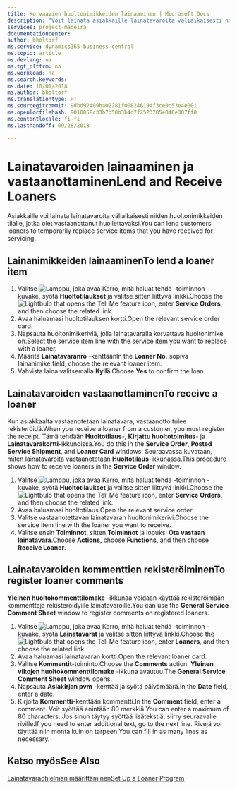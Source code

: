 ```yaml
---
title: Korvaavien huoltonimikkeiden lainaaminen | Microsoft Docs
description: "Voit lainata asiakkaille lainatavaroita väliaikaisesti niiden huoltonimikkeiden tilalle, jotka olet vastaanottanut huollettavaksi."
services: project-madeira
documentationcenter: 
author: bholtorf
ms.service: dynamics365-business-central
ms.topic: article
ms.devlang: na
ms.tgt_pltfrm: na
ms.workload: na
ms.search.keywords: 
ms.date: 10/01/2018
ms.author: bholtorf
ms.translationtype: HT
ms.sourcegitcommit: 9dbd92409ba02281f008246194f3ce0c53e4e001
ms.openlocfilehash: 9010858c33b7b58b3b4d7f2523785e846e307ff0
ms.contentlocale: fi-fi
ms.lasthandoff: 09/28/2018

---
```

# <a name="lend-and-receive-loaners"></a><span data-ttu-id="55c62-103">Lainatavaroiden lainaaminen ja vastaanottaminen</span><span class="sxs-lookup"><span data-stu-id="55c62-103">Lend and Receive Loaners</span></span>
<span data-ttu-id="55c62-104">Asiakkaille voi lainata lainatavaroita väliaikaisesti niiden huoltonimikkeiden tilalle, jotka olet vastaanottanut huollettavaksi.</span><span class="sxs-lookup"><span data-stu-id="55c62-104">You can lend customers loaners to temporarily replace service items that you have received for servicing.</span></span>  
  
## <a name="to-lend-a-loaner-item"></a><span data-ttu-id="55c62-105">Lainanimikkeiden lainaaminen</span><span class="sxs-lookup"><span data-stu-id="55c62-105">To lend a loaner item</span></span>    
1. <span data-ttu-id="55c62-106">Valitse ![Lamppu, joka avaa Kerro, mitä haluat tehdä -toiminnon](media/ui-search/search_small.png "Kerro, mitä haluat tehdä") -kuvake, syötä **Huoltotilaukset** ja valitse sitten liittyvä linkki.</span><span class="sxs-lookup"><span data-stu-id="55c62-106">Choose the ![Lightbulb that opens the Tell Me feature](media/ui-search/search_small.png "Tell me what you want to do") icon, enter **Service Orders**, and then choose the related link.</span></span>  
2. <span data-ttu-id="55c62-107">Avaa haluamasi huoltotilauksen kortti.</span><span class="sxs-lookup"><span data-stu-id="55c62-107">Open the relevant service order card.</span></span>  
3. <span data-ttu-id="55c62-108">Napsauta huoltonimikeriviä, jolla lainatavaralla korvattava huoltonimike on.</span><span class="sxs-lookup"><span data-stu-id="55c62-108">Select the service item line with the service item you want to replace with a loaner.</span></span>  
4. <span data-ttu-id="55c62-109">Määritä **Lainatavaranro** -kenttään</span><span class="sxs-lookup"><span data-stu-id="55c62-109">In the **Loaner No.**</span></span> <span data-ttu-id="55c62-110">sopiva lainanimike.</span><span class="sxs-lookup"><span data-stu-id="55c62-110">field, choose the relevant loaner item.</span></span>  
5. <span data-ttu-id="55c62-111">Vahvista laina valitsemalla **Kyllä**.</span><span class="sxs-lookup"><span data-stu-id="55c62-111">Choose **Yes** to confirm the loan.</span></span>  

## <a name="to-receive-a-loaner"></a><span data-ttu-id="55c62-112">Lainatavaroiden vastaanottaminen</span><span class="sxs-lookup"><span data-stu-id="55c62-112">To receive a loaner</span></span>  
<span data-ttu-id="55c62-113">Kun asiakkaalta vastaanotetaan lainatavara, vastaanotto tulee rekisteröidä.</span><span class="sxs-lookup"><span data-stu-id="55c62-113">When you receive a loaner from a customer, you must register the receipt.</span></span> <span data-ttu-id="55c62-114">Tämä tehdään **Huoltotilaus**-, **Kirjattu huoltotoimitus**- ja **Lainatavarakortti**-ikkunoissa.</span><span class="sxs-lookup"><span data-stu-id="55c62-114">You do this in the **Service Order**, **Posted Service Shipment**, and **Loaner Card** windows.</span></span> <span data-ttu-id="55c62-115">Seuraavassa kuvataan, miten lainatavaroita vastaanotetaan **Huoltotilaus**-ikkunassa.</span><span class="sxs-lookup"><span data-stu-id="55c62-115">This procedure shows how to receive loaners in the **Service Order** window.</span></span>  
  
1. <span data-ttu-id="55c62-116">Valitse ![Lamppu, joka avaa Kerro, mitä haluat tehdä -toiminnon](media/ui-search/search_small.png "Kerro, mitä haluat tehdä") -kuvake, syötä **Huoltotilaukset** ja valitse sitten liittyvä linkki.</span><span class="sxs-lookup"><span data-stu-id="55c62-116">Choose the ![Lightbulb that opens the Tell Me feature](media/ui-search/search_small.png "Tell me what you want to do") icon, enter **Service Orders**, and then choose the related link.</span></span>  
2. <span data-ttu-id="55c62-117">Avaa haluamasi huoltotilaus.</span><span class="sxs-lookup"><span data-stu-id="55c62-117">Open the relevant service order.</span></span>  
3. <span data-ttu-id="55c62-118">Valitse vastaanotettavan lainatavaran huoltonimikerivi.</span><span class="sxs-lookup"><span data-stu-id="55c62-118">Choose the service item line with the loaner you want to receive.</span></span>  
4. <span data-ttu-id="55c62-119">Valitse ensin **Toiminnot**, sitten **Toiminnot** ja lopuksi **Ota vastaan lainatavara**.</span><span class="sxs-lookup"><span data-stu-id="55c62-119">Choose **Actions**, choose **Functions**, and then choose **Receive Loaner**.</span></span>  

## <a name="to-register-loaner-comments"></a><span data-ttu-id="55c62-120">Lainatavaroiden kommenttien rekisteröiminen</span><span class="sxs-lookup"><span data-stu-id="55c62-120">To register loaner comments</span></span>  
<span data-ttu-id="55c62-121">**Yleinen huoltokommenttilomake** -ikkunaa voidaan käyttää rekisteröimään kommentteja rekisteröidyille lainatavaroille.</span><span class="sxs-lookup"><span data-stu-id="55c62-121">You can use the **General Service Comment Sheet** window to register comments on registered loaners.</span></span>  
  
1. <span data-ttu-id="55c62-122">Valitse ![Lamppu, joka avaa Kerro, mitä haluat tehdä -toiminnon](media/ui-search/search_small.png "Kerro, mitä haluat tehdä") -kuvake, syötä **Lainatavarat** ja valitse sitten liittyvä linkki.</span><span class="sxs-lookup"><span data-stu-id="55c62-122">Choose the ![Lightbulb that opens the Tell Me feature](media/ui-search/search_small.png "Tell me what you want to do") icon, enter **Loaners**, and then choose the related link.</span></span>  
2. <span data-ttu-id="55c62-123">Avaa haluamasi lainatavaran kortti.</span><span class="sxs-lookup"><span data-stu-id="55c62-123">Open the relevant loaner card.</span></span>  
3. <span data-ttu-id="55c62-124">Valitse **Kommentit**-toiminto.</span><span class="sxs-lookup"><span data-stu-id="55c62-124">Choose the **Comments** action.</span></span> <span data-ttu-id="55c62-125">**Yleinen vikojen huoltokommenttilomake** -ikkuna avautuu.</span><span class="sxs-lookup"><span data-stu-id="55c62-125">The **General Service Comment Sheet** window opens.</span></span>  
4. <span data-ttu-id="55c62-126">Napsauta **Asiakirjan pvm** -kenttää ja syötä päivämäärä.</span><span class="sxs-lookup"><span data-stu-id="55c62-126">In the **Date** field, enter a date.</span></span>  
5. <span data-ttu-id="55c62-127">Kirjoita **Kommentti**-kenttään kommentti.</span><span class="sxs-lookup"><span data-stu-id="55c62-127">In the **Comment** field, enter a comment.</span></span> <span data-ttu-id="55c62-128">Voit syöttää enintään 80 merkkiä.</span><span class="sxs-lookup"><span data-stu-id="55c62-128">You can enter a maximum of 80 characters.</span></span> <span data-ttu-id="55c62-129">Jos sinun täytyy syöttää lisätekstiä, siirry seuraavalle riville.</span><span class="sxs-lookup"><span data-stu-id="55c62-129">If you need to enter additional text, go to the next line.</span></span> <span data-ttu-id="55c62-130">Rivejä voi täyttää niin monta kuin on tarpeen.</span><span class="sxs-lookup"><span data-stu-id="55c62-130">You can fill in as many lines as necessary.</span></span>  
  
## <a name="see-also"></a><span data-ttu-id="55c62-131">Katso myös</span><span class="sxs-lookup"><span data-stu-id="55c62-131">See Also</span></span>  
[<span data-ttu-id="55c62-132">Lainatavaraohjelman määrittäminen</span><span class="sxs-lookup"><span data-stu-id="55c62-132">Set Up a Loaner Program</span></span>](service-how-setup-loaner-program.md)   

